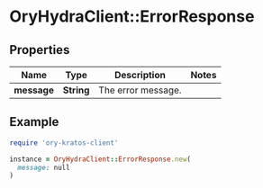 # OryHydraClient::ErrorResponse

## Properties

| Name | Type | Description | Notes |
| ---- | ---- | ----------- | ----- |
| **message** | **String** | The error message. |  |

## Example

```ruby
require 'ory-kratos-client'

instance = OryHydraClient::ErrorResponse.new(
  message: null
)
```

